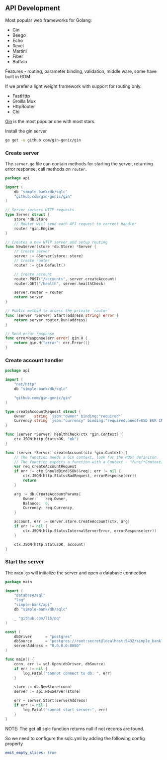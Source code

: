## API Development

Most popular web frameworks for Golang:
- Gin
- Beego
- Echo
- Revel
- Martini
- Fiber
- Buffalo

Features - routing, parameter binding, validation, middle ware, some have built in ROM

If we prefer a light weight framework with support for routing only:
- FastHttp
- Groilla Mux
- HttpRouter
- Chi

[Gin](https://github.com/gin-gonic/gin) is the most popular one with most stars.

Install the gin server
```sh
go get -u github.com/gin-gonic/gin
```

### Create server

The `server.go` file can contain methods for starting the server, returning error response, call methods on `router`.

```go
package api

import (
	db "simple-bank/db/sqlc"
	"github.com/gin-gonic/gin"
)

// Server servers HTTP requests
type Server struct {
	store *db.Store
	// Router will send each API request to correct handler
	router *gin.Engine
}

// Creates a new HTTP server and setup routing
func NewServer(store *db.Store) *Server {
	// Create server
	server := &Server{store: store}
	// Create router
	router := gin.Default()

	// Create account
	router.POST("/accounts", server.createAccount)
	router.GET("/health", server.healthCheck)

	server.router = router
	return server
}

// Public method to access the private `router`
func (server *Server) Start(address string) error {
	return server.router.Run(address)
}

// Send error response
func errorResponse(err error) gin.H {
	return gin.H{"error": err.Error()}
}
```

### Create account handler

```go
package api

import (
	"net/http"
	db "simple-bank/db/sqlc"

	"github.com/gin-gonic/gin"
)

type createAccountRequest struct {
	Owner    string `json:"owner" binding:"required"`
	Currency string `json:"currency" binding:"required,oneof=USD EUR INR"`
}

func (server *Server) healthCheck(ctx *gin.Context) {
	ctx.JSON(http.StatusOK, "ok")
}

func (server *Server) createAccount(ctx *gin.Context) {
	// The function needs a Gin context, look for the POST definiton
	// The function expects a function with a Context - "func(*Context)"
	var req createAccountRequest
	if err := ctx.ShouldBindJSON(&req); err != nil {
		ctx.JSON(http.StatusBadRequest, errorResponse(err))
		return
	}

	arg := db.CreateAccountParams{
		Owner:    req.Owner,
		Balance:  0,
		Currency: req.Currency,
	}

	account, err := server.store.CreateAccount(ctx, arg)
	if err != nil {
		ctx.JSON(http.StatusInternalServerError, errorResponse(err))
	}

	ctx.JSON(http.StatusOK, account)
}
```

### Start the server

The `main.go` will initialize the server and open a database connection.

```go
package main

import (
	"database/sql"
	"log"
	"simple-bank/api"
	db "simple-bank/db/sqlc"

	_ "github.com/lib/pq"
)

const (
	dbDriver      = "postgres"
	dbSource      = "postgres://root:secret@localhost:5432/simple_bank?sslmode=disable"
	serverAddress = "0.0.0.0:8080"
)

func main() {
	conn, err := sql.Open(dbDriver, dbSource)
	if err != nil {
		log.Fatal("cannot connect to db: ", err)
	}

	store := db.NewStore(conn)
	server := api.NewServer(store)

	err = server.Start(serverAddress)
	if err != nil {
		log.Fatal("cannot start server:", err)
	}
}
```

NOTE: The get all sqlc function returns null if not records are found.

So we need to configure the sqlc.yml by adding the following config property

```yaml
emit_empty_slices: true
```